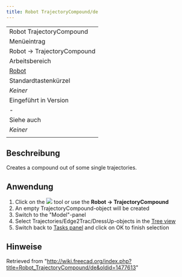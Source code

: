 ```yaml
---
title: Robot TrajectoryCompound/de
---
```


|                                                   |
| ------------------------------------------------- |
| Robot TrajectoryCompound                          |
| Menüeintrag                                       |
| Robot → TrajectoryCompound                        |
| Arbeitsbereich                                    |
| [Robot](/Robot_Workbench/de "Robot Workbench/de") |
| Standardtastenkürzel                              |
| _Keiner_                                          |
| Eingeführt in Version                             |
| -                                                 |
| Siehe auch                                        |
| _Keiner_                                          |
|                                                   |

## Beschreibung

Creates a compound out of some single trajectories.

## Anwendung

1. Click on the ![](/images/Robot_TrajectoryCompound.svg) tool or use the **Robot → TrajectoryCompound**
2. An empty TrajectoryCompound-object will be created
3. Switch to the "Model"-panel
4. Select Trajectories/Edge2Trac/DressUp-objects in the [Tree view](/Tree_view "Tree view")
5. Switch back to [Tasks panel](/Task_panel "Task panel") and click on OK to finish selection

## Hinweise

Retrieved from "<http://wiki.freecad.org/index.php?title=Robot_TrajectoryCompound/de&oldid=1477613>"
